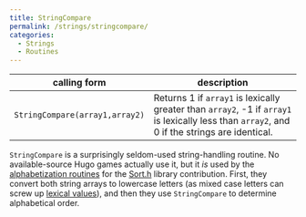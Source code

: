 ```yaml
---
title: StringCompare
permalink: /strings/stringcompare/
categories: 
  - Strings
  - Routines
---
```


| calling form                   | description               |
|--------------------------------|---------------------------|
| `StringCompare(array1,array2)` | Returns 1 if `array1` is lexically greater than `array2`, -1 if `array1` is lexically less than `array2`, and 0 if the strings are identical. |

`StringCompare` is a surprisingly seldom-used string-handling routine.
No available-source Hugo games actually use it, but it *is* used by the
[alphabetization routines](Sort.h#Unofficial_additions) for
the [Sort.h](Sort.h) library contribution. First, they
convert both string arrays to lowercase letters (as mixed case letters
can screw up [lexical values](ASCII_values)), and then they
use `StringCompare` to determine alphabetical order.
